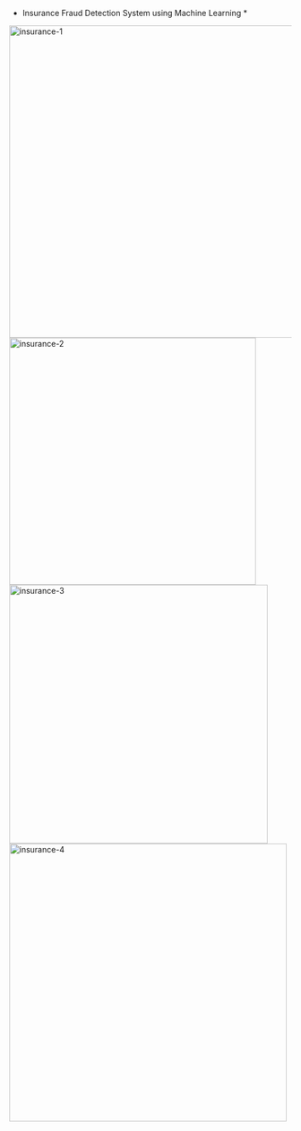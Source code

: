 * Insurance Fraud Detection System using Machine Learning *

<img width="556" alt="insurance-1" src="https://github.com/19N01A05A0/IFDS/assets/98584553/e5b4e9da-884f-489d-a889-074b2c90b27c">
<img width="440" alt="insurance-2" src="https://github.com/19N01A05A0/IFDS/assets/98584553/b04e5eb0-fcc7-47f3-a79a-458c504c1669">
<img width="461" alt="insurance-3" src="https://github.com/19N01A05A0/IFDS/assets/98584553/88edac7e-fd7e-4fdb-9a88-29b770d36820">
<img width="495" alt="insurance-4" src="https://github.com/19N01A05A0/IFDS/assets/98584553/77b55438-f677-4fbf-9b13-6347595d7e94">
